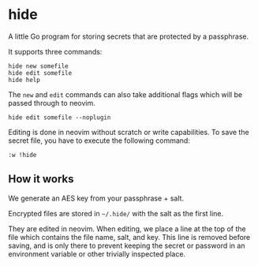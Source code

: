 # hide

A little Go program for storing secrets that are protected by a passphrase.

It supports three commands:

```
hide new somefile
hide edit somefile
hide help
```

The `new` and `edit` commands can also take additional flags which will be passed through to neovim.

```
hide edit somefile --noplugin
```

Editing is done in neovim without scratch or write capabilities. To save the secret file, you have to execute the following command:

```
:w !hide
```

## How it works

We generate an AES key from your passphrase + salt.

Encrypted files are stored in `~/.hide/` with the salt as the first line.

They are edited in neovim. When editing, we place a line at the top of the file which contains the file name, salt, and key. This line is removed before saving, and is only there to prevent keeping the secret or password in an environment variable or other trivially inspected place.


